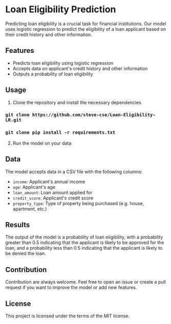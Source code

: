 # Loan Eligibility Prediction

Predicting loan eligibility is a crucial task for financial institutions. Our model uses logistic regression to predict the eligibility of a loan applicant based on their credit history and other information.

## Features
- Predicts loan eligibility using logistic regression
- Accepts data on applicant's credit history and other information
- Outputs a probability of loan eligibility

## Usage
1. Clone the repository and install the necessary dependencies

### `git clone https://github.com/steve-cse/Loan-Eligibility-LR.git`
### `git clone pip install -r requirements.txt`


2. Run the model on your data


## Data
The model accepts data in a CSV file with the following columns:
- `income`: Applicant's annual income
- `age`: Applicant's age
- `loan_amount`: Loan amount applied for
- `credit_score`: Applicant's credit score
- `property_type`: Type of property being purchased (e.g. house, apartment, etc.)

## Results
The output of the model is a probability of loan eligibility, with a probability greater than 0.5 indicating that the applicant is likely to be approved for the loan, and a probability less than 0.5 indicating that the applicant is likely to be denied the loan.

## Contribution
Contribution are always welcome. Feel free to open an issue or create a pull request if you want to improve the model or add new features.

## License
This project is licensed under the terms of the MIT license.
